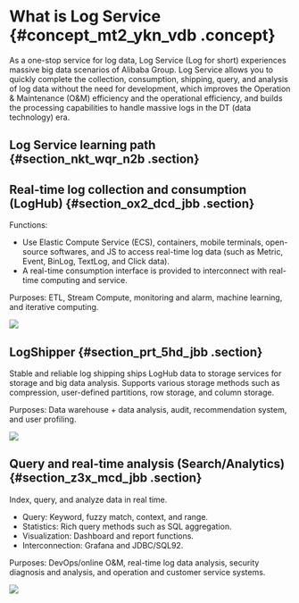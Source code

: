 # What is Log Service {#concept_mt2_ykn_vdb .concept}

As a one-stop service for log data, Log Service \(Log for short\) experiences massive big data scenarios of Alibaba Group. Log Service allows you to quickly complete the collection, consumption, shipping, query, and analysis of log data without the need for development, which improves the Operation & Maintenance \(O&M\) efficiency and the operational efficiency, and builds the processing capabilities to handle massive logs in the DT \(data technology\) era.

## Log Service learning path {#section_nkt_wqr_n2b .section}

## Real-time log collection and consumption \(LogHub\) {#section_ox2_dcd_jbb .section}

Functions:

-   Use Elastic Compute Service \(ECS\), containers, mobile terminals, open-source softwares, and JS to access real-time log data \(such as Metric, Event, BinLog, TextLog, and Click data\).
-   A real-time consumption interface is provided to interconnect with real-time computing and service.

Purposes: ETL, Stream Compute, monitoring and alarm, machine learning, and iterative computing.

![](http://static-aliyun-doc.oss-cn-hangzhou.aliyuncs.com/assets/img/13002/15381280012357_en-US.png)

## LogShipper {#section_prt_5hd_jbb .section}

Stable and reliable log shipping ships LogHub data to storage services for storage and big data analysis. Supports various storage methods such as compression, user-defined partitions, row storage, and column storage.

Purposes: Data warehouse + data analysis, audit, recommendation system, and user profiling.

![](http://static-aliyun-doc.oss-cn-hangzhou.aliyuncs.com/assets/img/13002/15381280012363_en-US.png)

## Query and real-time analysis \(Search/Analytics\) {#section_z3x_mcd_jbb .section}

Index, query, and analyze data in real time.

-   Query: Keyword, fuzzy match, context, and range.
-   Statistics: Rich query methods such as SQL aggregation.
-   Visualization: Dashboard and report functions.
-   Interconnection: Grafana and JDBC/SQL92.

Purposes: DevOps/online O&M, real-time log data analysis, security diagnosis and analysis, and operation and customer service systems.

![](http://static-aliyun-doc.oss-cn-hangzhou.aliyuncs.com/assets/img/13002/15381280012364_en-US.png)

